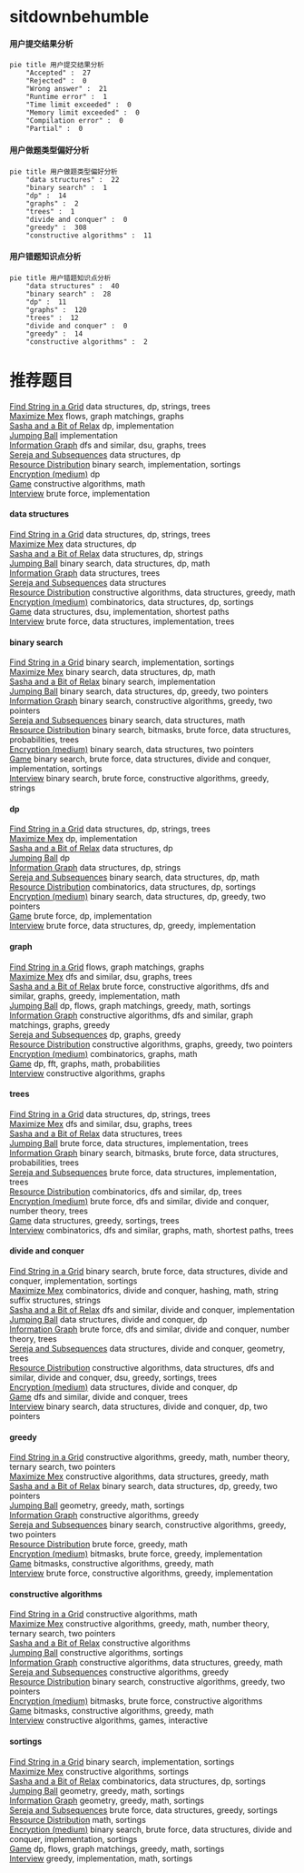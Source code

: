 # sitdownbehumble
<!-- tabs:start -->
#### **用户提交结果分析**

```mermaid
pie title 用户提交结果分析
    "Accepted" :  27
    "Rejected" :  0
    "Wrong answer" :  21
    "Runtime error" :  1
    "Time limit exceeded" :  0
    "Memory limit exceeded" :  0
    "Compilation error" :  0
    "Partial" :  0
```
#### **用户做题类型偏好分析**

```mermaid
pie title 用户做题类型偏好分析
    "data structures" :  22
    "binary search" :  1
    "dp" :  14
    "graphs" :  2
    "trees" :  1
    "divide and conquer" :  0
    "greedy" :  308
    "constructive algorithms" :  11
```
#### **用户错题知识点分析**

```mermaid
pie title 用户错题知识点分析
    "data structures" :  40
    "binary search" :  28
    "dp" :  11
    "graphs" :  120
    "trees" :  12
    "divide and conquer" :  0
    "greedy" :  14
    "constructive algorithms" :  2
```
<!-- tabs:end -->
# 推荐题目
[Find String in a Grid](http://codeforces.com/problemset/problem/1252/D)		data structures,
                        dp,
                        strings,
                        trees		  
[Maximize Mex](http://codeforces.com/problemset/problem/1139/E)		flows,
                        graph matchings,
                        graphs		  
[Sasha and a Bit of Relax](https://codeforces.com/contest/1113/problem/C)		dp,
                        implementation		  
[Jumping Ball](http://codeforces.com/problemset/problem/725/A)		implementation		  
[Information Graph](http://codeforces.com/problemset/problem/466/E)		dfs and similar,
                        dsu,
                        graphs,
                        trees		  
[Sereja and Subsequences](http://codeforces.com/problemset/problem/314/C)		data structures,
                        dp		  
[Resource Distribution](https://codeforces.com/contest/966/problem/B)		binary search,
                        implementation,
                        sortings		  
[Encryption (medium)](http://codeforces.com/problemset/problem/958/C2)		dp		  
[Game](http://codeforces.com/problemset/problem/513/A)		constructive algorithms,
                        math		  
[Interview](http://codeforces.com/problemset/problem/631/A)		brute force,
                        implementation		  
<!-- tabs:start -->
#### **data structures**
[Find String in a Grid](http://codeforces.com/problemset/problem/1252/D)		data structures,
                        dp,
                        strings,
                        trees		  
[Maximize Mex](http://codeforces.com/problemset/problem/314/C)		data structures,
                        dp		  
[Sasha and a Bit of Relax](http://codeforces.com/problemset/problem/900/E)		data structures,
                        dp,
                        strings		  
[Jumping Ball](http://codeforces.com/problemset/problem/573/B)		binary search,
                        data structures,
                        dp,
                        math		  
[Information Graph](http://codeforces.com/problemset/problem/1076/E)		data structures,
                        trees		  
[Sereja and Subsequences](http://codeforces.com/problemset/problem/1039/E)		data structures		  
[Resource Distribution](http://codeforces.com/problemset/problem/1406/D)		constructive algorithms,
                        data structures,
                        greedy,
                        math		  
[Encryption (medium)](http://codeforces.com/problemset/problem/1485/F)		combinatorics,
                        data structures,
                        dp,
                        sortings		  
[Game](https://codeforces.com/contest/1483/problem/B)		data structures,
                        dsu,
                        implementation,
                        shortest paths		  
[Interview](http://codeforces.com/problemset/problem/1511/C)		brute force,
                        data structures,
                        implementation,
                        trees		  
#### **binary search**
[Find String in a Grid](https://codeforces.com/contest/966/problem/B)		binary search,
                        implementation,
                        sortings		  
[Maximize Mex](http://codeforces.com/problemset/problem/573/B)		binary search,
                        data structures,
                        dp,
                        math		  
[Sasha and a Bit of Relax](http://codeforces.com/problemset/problem/1066/D)		binary search,
                        implementation		  
[Jumping Ball](http://codeforces.com/problemset/problem/1492/C)		binary search,
                        data structures,
                        dp,
                        greedy,
                        two pointers		  
[Information Graph](http://codeforces.com/problemset/problem/1463/D)		binary search,
                        constructive algorithms,
                        greedy,
                        two pointers		  
[Sereja and Subsequences](http://codeforces.com/problemset/problem/1490/G)		binary search,
                        data structures,
                        math		  
[Resource Distribution](http://codeforces.com/problemset/problem/1479/D)		binary search,
                        bitmasks,
                        brute force,
                        data structures,
                        probabilities,
                        trees		  
[Encryption (medium)](http://codeforces.com/problemset/problem/1436/E)		binary search,
                        data structures,
                        two pointers		  
[Game](http://codeforces.com/problemset/problem/1461/D)		binary search,
                        brute force,
                        data structures,
                        divide and conquer,
                        implementation,
                        sortings		  
[Interview](http://codeforces.com/problemset/problem/1493/C)		binary search,
                        brute force,
                        constructive algorithms,
                        greedy,
                        strings		  
#### **dp**
[Find String in a Grid](http://codeforces.com/problemset/problem/1252/D)		data structures,
                        dp,
                        strings,
                        trees		  
[Maximize Mex](https://codeforces.com/contest/1113/problem/C)		dp,
                        implementation		  
[Sasha and a Bit of Relax](http://codeforces.com/problemset/problem/314/C)		data structures,
                        dp		  
[Jumping Ball](http://codeforces.com/problemset/problem/958/C2)		dp		  
[Information Graph](http://codeforces.com/problemset/problem/900/E)		data structures,
                        dp,
                        strings		  
[Sereja and Subsequences](http://codeforces.com/problemset/problem/573/B)		binary search,
                        data structures,
                        dp,
                        math		  
[Resource Distribution](http://codeforces.com/problemset/problem/1485/F)		combinatorics,
                        data structures,
                        dp,
                        sortings		  
[Encryption (medium)](http://codeforces.com/problemset/problem/1492/C)		binary search,
                        data structures,
                        dp,
                        greedy,
                        two pointers		  
[Game](https://codeforces.com/contest/1457/problem/C)		brute force,
                        dp,
                        implementation		  
[Interview](http://codeforces.com/problemset/problem/1491/C)		brute force,
                        data structures,
                        dp,
                        greedy,
                        implementation		  
#### **graph**
[Find String in a Grid](http://codeforces.com/problemset/problem/1139/E)		flows,
                        graph matchings,
                        graphs		  
[Maximize Mex](http://codeforces.com/problemset/problem/466/E)		dfs and similar,
                        dsu,
                        graphs,
                        trees		  
[Sasha and a Bit of Relax](http://codeforces.com/problemset/problem/1487/C)		brute force,
                        constructive algorithms,
                        dfs and similar,
                        graphs,
                        greedy,
                        implementation,
                        math		  
[Jumping Ball](http://codeforces.com/problemset/problem/1437/C)		dp,
                        flows,
                        graph matchings,
                        greedy,
                        math,
                        sortings		  
[Information Graph](http://codeforces.com/problemset/problem/1470/D)		constructive algorithms,
                        dfs and similar,
                        graph matchings,
                        graphs,
                        greedy		  
[Sereja and Subsequences](http://codeforces.com/problemset/problem/1476/C)		dp,
                        graphs,
                        greedy		  
[Resource Distribution](http://codeforces.com/problemset/problem/1304/D)		constructive algorithms,
                        graphs,
                        greedy,
                        two pointers		  
[Encryption (medium)](http://codeforces.com/problemset/problem/1475/C)		combinatorics,
                        graphs,
                        math		  
[Game](http://codeforces.com/problemset/problem/553/E)		dp,
                        fft,
                        graphs,
                        math,
                        probabilities		  
[Interview](http://codeforces.com/problemset/problem/1495/C)		constructive algorithms,
                        graphs		  
#### **trees**
[Find String in a Grid](http://codeforces.com/problemset/problem/1252/D)		data structures,
                        dp,
                        strings,
                        trees		  
[Maximize Mex](http://codeforces.com/problemset/problem/466/E)		dfs and similar,
                        dsu,
                        graphs,
                        trees		  
[Sasha and a Bit of Relax](http://codeforces.com/problemset/problem/1076/E)		data structures,
                        trees		  
[Jumping Ball](http://codeforces.com/problemset/problem/1511/C)		brute force,
                        data structures,
                        implementation,
                        trees		  
[Information Graph](http://codeforces.com/problemset/problem/1479/D)		binary search,
                        bitmasks,
                        brute force,
                        data structures,
                        probabilities,
                        trees		  
[Sereja and Subsequences](http://codeforces.com/problemset/problem/1511/C)		brute force,
                        data structures,
                        implementation,
                        trees		  
[Resource Distribution](http://codeforces.com/problemset/problem/1499/F)		combinatorics,
                        dfs and similar,
                        dp,
                        trees		  
[Encryption (medium)](http://codeforces.com/problemset/problem/1491/E)		brute force,
                        dfs and similar,
                        divide and conquer,
                        number theory,
                        trees		  
[Game](http://codeforces.com/problemset/problem/1466/D)		data structures,
                        greedy,
                        sortings,
                        trees		  
[Interview](http://codeforces.com/problemset/problem/1495/D)		combinatorics,
                        dfs and similar,
                        graphs,
                        math,
                        shortest paths,
                        trees		  
#### **divide and conquer**
[Find String in a Grid](http://codeforces.com/problemset/problem/1461/D)		binary search,
                        brute force,
                        data structures,
                        divide and conquer,
                        implementation,
                        sortings		  
[Maximize Mex](http://codeforces.com/problemset/problem/1466/G)		combinatorics,
                        divide and conquer,
                        hashing,
                        math,
                        string suffix structures,
                        strings		  
[Sasha and a Bit of Relax](http://codeforces.com/problemset/problem/1490/D)		dfs and similar,
                        divide and conquer,
                        implementation		  
[Jumping Ball](https://codeforces.com/contest/1483/problem/C)		data structures,
                        divide and conquer,
                        dp		  
[Information Graph](http://codeforces.com/problemset/problem/1491/E)		brute force,
                        dfs and similar,
                        divide and conquer,
                        number theory,
                        trees		  
[Sereja and Subsequences](http://codeforces.com/problemset/problem/1303/G)		data structures,
                        divide and conquer,
                        geometry,
                        trees		  
[Resource Distribution](http://codeforces.com/problemset/problem/1494/D)		constructive algorithms,
                        data structures,
                        dfs and similar,
                        divide and conquer,
                        dsu,
                        greedy,
                        sortings,
                        trees		  
[Encryption (medium)](http://codeforces.com/problemset/problem/1482/E)		data structures,
                        divide and conquer,
                        dp		  
[Game](http://codeforces.com/problemset/problem/566/C)		dfs and similar,
                        divide and conquer,
                        trees		  
[Interview](http://codeforces.com/problemset/problem/1428/F)		binary search,
                        data structures,
                        divide and conquer,
                        dp,
                        two pointers		  
#### **greedy**
[Find String in a Grid](https://codeforces.com/contest/1255/problem/E1)		constructive algorithms,
                        greedy,
                        math,
                        number theory,
                        ternary search,
                        two pointers		  
[Maximize Mex](http://codeforces.com/problemset/problem/1406/D)		constructive algorithms,
                        data structures,
                        greedy,
                        math		  
[Sasha and a Bit of Relax](http://codeforces.com/problemset/problem/1492/C)		binary search,
                        data structures,
                        dp,
                        greedy,
                        two pointers		  
[Jumping Ball](https://codeforces.com/contest/1496/problem/C)		geometry,
                        greedy,
                        math,
                        sortings		  
[Information Graph](http://codeforces.com/problemset/problem/1493/A)		constructive algorithms,
                        greedy		  
[Sereja and Subsequences](http://codeforces.com/problemset/problem/1463/D)		binary search,
                        constructive algorithms,
                        greedy,
                        two pointers		  
[Resource Distribution](http://codeforces.com/problemset/problem/1462/C)		brute force,
                        greedy,
                        math		  
[Encryption (medium)](http://codeforces.com/problemset/problem/1494/B)		bitmasks,
                        brute force,
                        greedy,
                        implementation		  
[Game](http://codeforces.com/problemset/problem/1492/D)		bitmasks,
                        constructive algorithms,
                        greedy,
                        math		  
[Interview](https://codeforces.com/contest/1483/problem/A)		brute force,
                        constructive algorithms,
                        greedy,
                        implementation		  
#### **constructive algorithms**
[Find String in a Grid](http://codeforces.com/problemset/problem/513/A)		constructive algorithms,
                        math		  
[Maximize Mex](https://codeforces.com/contest/1255/problem/E1)		constructive algorithms,
                        greedy,
                        math,
                        number theory,
                        ternary search,
                        two pointers		  
[Sasha and a Bit of Relax](http://codeforces.com/problemset/problem/1227/B)		constructive algorithms		  
[Jumping Ball](http://codeforces.com/problemset/problem/768/A)		constructive algorithms,
                        sortings		  
[Information Graph](http://codeforces.com/problemset/problem/1406/D)		constructive algorithms,
                        data structures,
                        greedy,
                        math		  
[Sereja and Subsequences](http://codeforces.com/problemset/problem/1493/A)		constructive algorithms,
                        greedy		  
[Resource Distribution](http://codeforces.com/problemset/problem/1463/D)		binary search,
                        constructive algorithms,
                        greedy,
                        two pointers		  
[Encryption (medium)](https://codeforces.com/contest/1456/problem/B)		bitmasks,
                        brute force,
                        constructive algorithms		  
[Game](http://codeforces.com/problemset/problem/1492/D)		bitmasks,
                        constructive algorithms,
                        greedy,
                        math		  
[Interview](https://codeforces.com/contest/1504/problem/D)		constructive algorithms,
                        games,
                        interactive		  
#### **sortings**
[Find String in a Grid](https://codeforces.com/contest/966/problem/B)		binary search,
                        implementation,
                        sortings		  
[Maximize Mex](http://codeforces.com/problemset/problem/768/A)		constructive algorithms,
                        sortings		  
[Sasha and a Bit of Relax](http://codeforces.com/problemset/problem/1485/F)		combinatorics,
                        data structures,
                        dp,
                        sortings		  
[Jumping Ball](https://codeforces.com/contest/1496/problem/C)		geometry,
                        greedy,
                        math,
                        sortings		  
[Information Graph](http://codeforces.com/problemset/problem/1495/A)		geometry,
                        greedy,
                        math,
                        sortings		  
[Sereja and Subsequences](http://codeforces.com/problemset/problem/1497/A)		brute force,
                        data structures,
                        greedy,
                        sortings		  
[Resource Distribution](http://codeforces.com/problemset/problem/1427/A)		math,
                        sortings		  
[Encryption (medium)](http://codeforces.com/problemset/problem/1461/D)		binary search,
                        brute force,
                        data structures,
                        divide and conquer,
                        implementation,
                        sortings		  
[Game](http://codeforces.com/problemset/problem/1437/C)		dp,
                        flows,
                        graph matchings,
                        greedy,
                        math,
                        sortings		  
[Interview](http://codeforces.com/problemset/problem/1473/A)		greedy,
                        implementation,
                        math,
                        sortings		  
<!-- tabs:end -->

